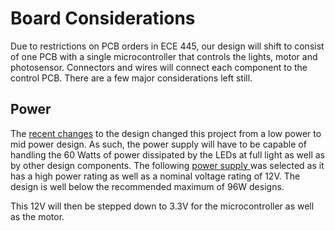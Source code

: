 # Board Considerations
Due to restrictions on PCB orders in ECE 445, our design will shift to consist of one PCB with a single microcontroller that controls the lights, motor and photosensor. 
Connectors and wires will connect each component to the control PCB. There are a few major considerations left still.

## Power
The [recent changes](https://github.com/heonjang/LightControlSystem/blob/Christelle/October%209th%20-%20Light%20Intensity%20III.md) to the design changed this project from a low power to mid power design. As such, the power supply will have to be capable of handling the 60 Watts of power dissipated by the LEDs at full light as well as by other design components. The following [power supply 
](https://www.amazon.com/ALITOVE-100-240V-Converter-Transformer-5-5x2-1mm/dp/B07MXXXBV8/ref=sxin_15_pa_sp_search_thematic_sspa?content-id=amzn1.sym.6b029eb3-7d41-4744-b45d-69fe835e098d%3Aamzn1.sym.6b029eb3-7d41-4744-b45d-69fe835e098d&cv_ct_cx=12v+15+amp+power+supply&keywords=12v+15+amp+power+supply&pd_rd_i=B07MXXXBV8&pd_rd_r=39865509-9d64-417a-bc5e-366efbf2829f&pd_rd_w=7I11j&pd_rd_wg=hmNNq&pf_rd_p=6b029eb3-7d41-4744-b45d-69fe835e098d&pf_rd_r=CDZPZD2ZX2RHV2VJX3BZ&qid=1665428790&qu=eyJxc2MiOiI0LjE4IiwicXNhIjoiMy44MCIsInFzcCI6IjMuMDcifQ%3D%3D&sr=1-3-a73d1c8c-2fd2-4f19-aa41-2df022bcb241-spons&psc=1&spLa=ZW5jcnlwdGVkUXVhbGlmaWVyPUEzNVJHS0xON1lYRzZDJmVuY3J5cHRlZElkPUEwMTAzNTA3MzlGSDhHRFo4WlFVNyZlbmNyeXB0ZWRBZElkPUEwMjgyMTM3MkFFNzJJQk1aMUxJWiZ3aWRnZXROYW1lPXNwX3NlYXJjaF90aGVtYXRpYyZhY3Rpb249Y2xpY2tSZWRpcmVjdCZkb05vdExvZ0NsaWNrPXRydWU=) was selected as it has a high power rating as well as a nominal voltage rating of 12V. The design is well below the recommended maximum of 96W designs. 

This 12V will then be stepped down to 3.3V for the microcontroller as well as the motor.
